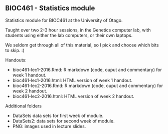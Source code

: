 ## BIOC461 - Statistics module

Statistics module for BIOC461 at the University of Otago.

Taught over two 2-3 hour sessions, in the Genetics computer lab, with students using either the lab computers, or their own laptops.

We seldom get through all of this material, so I pick and choose which bits to skip.  :)

Handouts:
 - bioc461-lec1-2016.Rmd: R markdown (code, ouput and commentary) for week 1 handout.
 - bioc461-lec1-2016.html: HTML version of week 1 handout.
 - bioc461-lec2-2016.Rmd: R markdown (code, ouput and commentary) for week 2 handout.
 - bioc461-lec2-2016.html: HTML version of week 2 handout.

Additional folders
 - DataSets data sets for first week of module.
 - DataSets2: data sets for second week of module.
 - PNG: images used in lecture slides.
